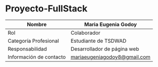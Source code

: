 # Proyecto-FullStack
|     Nombre                     | Maria Eugenia Godoy           |
|--------------------------------|-------------------------------|
|     Rol                        | Colaborador                   |
|     Categoría Profesional      | Estudiante de TSDWAD          |
|     Responsabilidad            | Desarrollador de página web   |
|     Información de contacto    | mariaeugeniagodoy8@gmail.com  |
